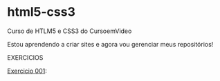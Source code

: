 # html5-css3
 Curso de HTLM5 e CSS3 do CursoemVideo

 Estou aprendendo a criar sites e agora vou gerenciar meus repositórios!

 EXERCICIOS

 <a href="https://juankssp.github.io/html5-css3/Exercicios/Ex001/">Exercicio 001</a>: 
